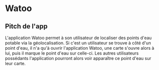 # Watoo
## Pitch de l'app

L'application Watoo permet à son utilisateur de localiser des points d'eau potable via la géolocalisation.
Si c'est un utilisateur se trouve à côté d'un point d'eau, il n'a qu'à ouvrir l'application Watoo, une carte s'ouvre alors à lui, puis il marque le point d'eau sur celle-ci.
Les autres utilisateurs possédants l'application pourront alors voir apparaître ce point d'eau sur leur carte.
